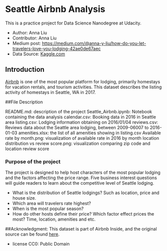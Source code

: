 # Seattle Airbnb Analysis

This is a practice project for Data Science Nanodegree at Udacity. 
* Author: Anna Liu
* Contributor: Anna Liu
* Medium post: https://medium.com/@anna-y-liu/how-do-you-let-travelers-love-you-lodging-42ae0de67aec
* Data Source: [Kaggle.com](https://www.kaggle.com/datasets/airbnb/seattle?select=calendar.csv)

## Introduction

[Airbnb](https://www.airbnb.com/) is one of the most popular platform for lodging, primarily homestays for vacation rentals, and tourism activities. This dataset describes the listing activity of homestays in Seattle, WA in 2017.

##File Description

README.md: description of the project
Seattle_Airbnb.ipynb: Notebook containing the data analysis
calendar.csv: Booking data in 2016 in Seattle area
listing.csv: Lodging information obtaining on 2016/01/04
reviews.csv: Reviews data about the Seattle area lodging, between 2009-06007 to 2016-01-03
amenities.xlsx: the list of all amenities showing in listing.csv
Available rate by month.png: visualization of available rate in 2016 by month
location distribution vs review score.png: visualization comparing zip code and location review score


### Purpose of the project
The project is designed to help host characters of the most popular lodging and the factors affecting the price range. Five business interest questions will guide readers to learn about the competitive level of Seattle lodging. 

- What is the distribution of Seattle lodgings? Such as location, price and house size. 
- Which area will travelers rate highest? 
- When is the most popular season? 
- How do other hosts define their price? Which factor effect prices the most? Time, location, amenities and etc.  


##Acknowledgment: 
This dataset is part of Airbnb Inside, and the original source can be found [here](http://insideairbnb.com/get-the-data/).
* license CC0: Public Domain

<!-- 

```bash
pip install foobar
```

## Usage

```python
import foobar

# returns 'words'
foobar.pluralize('word')

# returns 'geese'
foobar.pluralize('goose')

# returns 'phenomenon'
foobar.singularize('phenomena')
```

## Contributing
Pull requests are welcome. For major changes, please open an issue first to discuss what you would like to change.

Please make sure to update tests as appropriate.

## License
[MIT](https://choosealicense.com/licenses/mit/) -->
